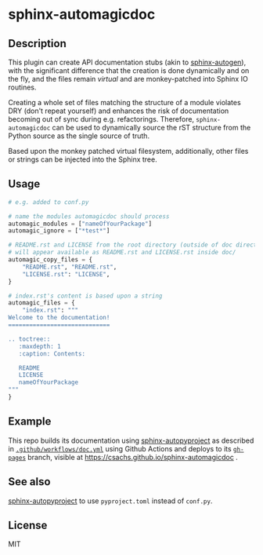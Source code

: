 # sphinx-automagicdoc

## Description

This plugin can create API documentation stubs (akin to [sphinx-autogen](https://www.sphinx-doc.org/en/master/man/sphinx-autogen.html)), with the significant difference that the creation is done dynamically and on the fly, and the files remain _virtual_ and are monkey-patched into Sphinx IO routines.

Creating a whole set of files matching the structure of a module violates DRY (don't repeat yourself) and enhances the risk of documentation becoming out of sync during e.g. refactorings. Therefore, `sphinx-automagicdoc` can be used to dynamically source the rST structure from the Python source as the single source of truth.

Based upon the monkey patched virtual filesystem, additionally, other files or strings can be injected into the Sphinx tree.

## Usage

```python
# e.g. added to conf.py

# name the modules automagicdoc should process
automagic_modules = ["nameOfYourPackage"]
automagic_ignore = ["*test*"]

# README.rst and LICENSE from the root directory (outside of doc directory)
# will appear available as README.rst and LICENSE.rst inside doc/
automagic_copy_files = {
    "README.rst", "README.rst",
    "LICENSE.rst": "LICENSE",
}

# index.rst's content is based upon a string
automagic_files = {
    "index.rst": """
Welcome to the documentation!
=============================

.. toctree::
   :maxdepth: 1
   :caption: Contents:

   README
   LICENSE
   nameOfYourPackage
"""
}
```

## Example

This repo builds its documentation using [sphinx-autopyproject](https://github.com/csachs/sphinx-autopyproject) as described in [`.github/workflows/doc.yml`](.github/workflows/doc.yml) using Github Actions and deploys to its [`gh-pages`](https://github.com/csachs/sphinx-automagicdoc/tree/gh-pages) branch, visible at https://csachs.github.io/sphinx-automagicdoc .


## See also
[sphinx-autopyproject](https://github.com/csachs/sphinx-autopyproject) to use `pyproject.toml` instead of `conf.py`.


## License

MIT
